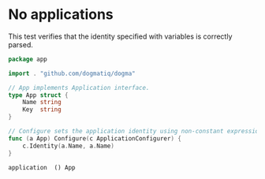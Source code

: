 # No applications

This test verifies that the identity specified with variables is correctly parsed.

```go au:input
package app

import . "github.com/dogmatiq/dogma"

// App implements Application interface.
type App struct {
	Name string
	Key  string
}

// Configure sets the application identity using non-constant expressions.
func (a App) Configure(c ApplicationConfigurer) {
	c.Identity(a.Name, a.Name)
}
```

```au:output
application  () App
```
